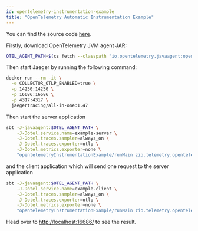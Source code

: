 ```yaml
---
id: opentelemetry-instrumentation-example
title: "OpenTelemetry Automatic Instrumentation Example"
---
```


You can find the source code [here](https://github.com/zio/zio-telemetry/tree/series/2.x/opentelemetry-instrumentation-example).

Firstly, download OpenTelemetry JVM agent JAR:
```bash
OTEL_AGENT_PATH=$(cs fetch --classpath "io.opentelemetry.javaagent:opentelemetry-javaagent:latest.release")
 ```

Then start Jaeger by running the following command:
```bash
docker run --rm -it \
  -e COLLECTOR_OTLP_ENABLED=true \
  -p 14250:14250 \
  -p 16686:16686 \
  -p 4317:4317 \
  jaegertracing/all-in-one:1.47
 ```

Then start the server application
```bash
sbt -J-javaagent:$OTEL_AGENT_PATH \
    -J-Dotel.service.name=example-server \
    -J-Dotel.traces.sampler=always_on \
    -J-Dotel.traces.exporter=otlp \
    -J-Dotel.metrics.exporter=none \
    "opentelemetryInstrumentationExample/runMain zio.telemetry.opentelemetry.instrumentation.example.ServerApp"
 ```

and the client application which will send one request to the server application
```bash
sbt -J-javaagent:$OTEL_AGENT_PATH \
    -J-Dotel.service.name=example-client \
    -J-Dotel.traces.sampler=always_on \
    -J-Dotel.traces.exporter=otlp \
    -J-Dotel.metrics.exporter=none \
    "opentelemetryInstrumentationExample/runMain zio.telemetry.opentelemetry.instrumentation.example.ClientApp"
 ```

Head over to [http://localhost:16686/](http://localhost:16686/) to see the result.
